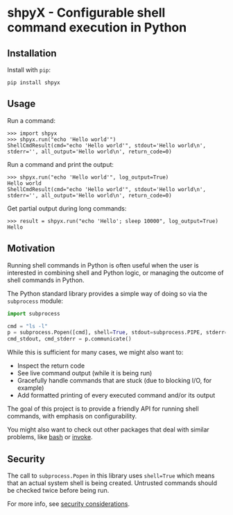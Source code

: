 # shpyX - Configurable shell command execution in Python

## Installation
Install with `pip`:
```shell
pip install shpyx
```

## Usage
Run a command:
```
>>> import shpyx
>>> shpyx.run("echo 'Hello world'")
ShellCmdResult(cmd="echo 'Hello world'", stdout='Hello world\n', stderr='', all_output='Hello world\n', return_code=0)
```

Run a command and print the output:
```
>>> shpyx.run("echo 'Hello world'", log_output=True)
Hello world
ShellCmdResult(cmd="echo 'Hello world'", stdout='Hello world\n', stderr='', all_output='Hello world\n', return_code=0)
```

Get partial output during long commands:
```
>>> result = shpyx.run("echo 'Hello'; sleep 10000", log_output=True)
Hello
```

## Motivation
Running shell commands in Python is often useful when the user is interested in combining shell and Python logic, or
managing the outcome of shell commands in Python.

The Python standard library provides a simple way of doing so via the `subprocess` module:
```python
import subprocess

cmd = "ls -l"
p = subprocess.Popen([cmd], shell=True, stdout=subprocess.PIPE, stderr=subprocess.PIPE)
cmd_stdout, cmd_stderr = p.communicate()
```

While this is sufficient for many cases, we might also want to:
- Inspect the return code
- See live command output (while it is being run)
- Gracefully handle commands that are stuck (due to blocking I/O, for example)
- Add formatted printing of every executed command and/or its output

The goal of this project is to provide a friendly API for running shell commands, with emphasis on configurability.

You might also want to check out other packages that deal with similar problems, like
[bash](https://pypi.org/project/bash/) or [invoke](https://pypi.org/project/invoke/).

## Security
The call to `subprocess.Popen` in this library uses `shell=True` which means that an actual system shell is being
created. Untrusted commands should be checked twice before being run.

For more info, see [security considerations](https://docs.python.org/3/library/subprocess.html#security-considerations).
